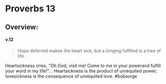 # Proverbs 13

## Overview:


#### v.12
>Hope deferred makes the heart sick, but a longing fulfilled is a tree of life.

Heartsickness cries, "Oh God, visit me! Come to me in your powerand fulfill your word in my life!"... Heartsickness is the product of unrequited power; lovesickness is the consequence of unrequited love.
#bobsorge 
